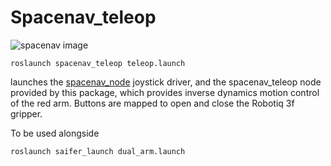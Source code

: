 # Spacenav_teleop

![spacenav image](http://wiki.ros.org/spacenav_node?action=AttachFile&do=get&target=spacenav.png)

`roslaunch spacenav_teleop teleop.launch` 

launches the [spacenav_node](http://wiki.ros.org/spacenav_node) joystick driver, and the spacenav_teleop node provided by this package, which provides inverse dynamics motion control of the red arm. Buttons are mapped to open and close the Robotiq 3f gripper. 

To be used alongside

`roslaunch saifer_launch dual_arm.launch` 

